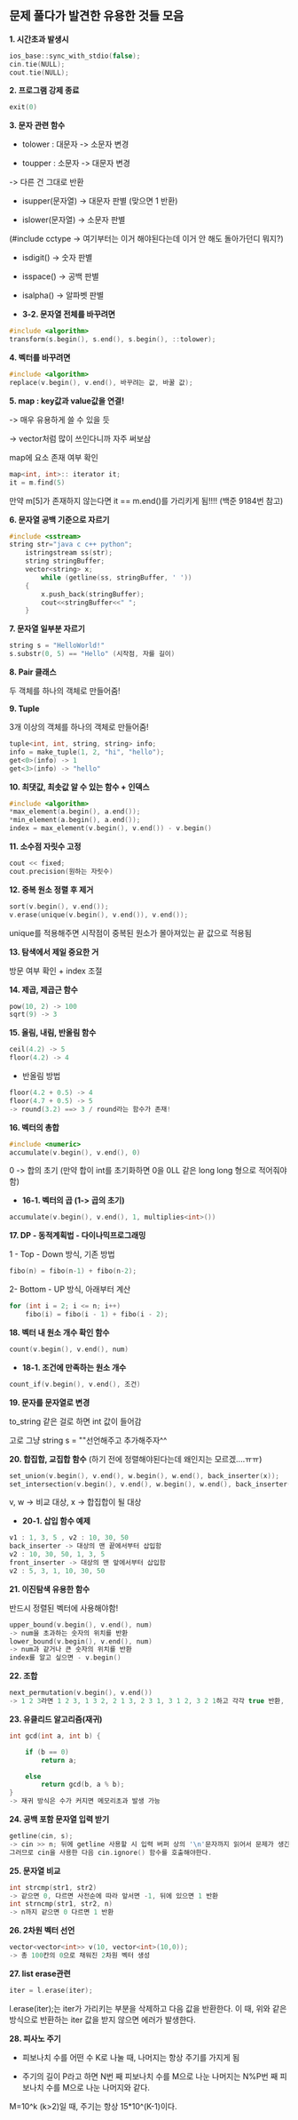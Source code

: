 ## 문제 풀다가 발견한 유용한 것들 모음

**1. 시간초과 발생시**

```C++
ios_base::sync_with_stdio(false); 
cin.tie(NULL); 
cout.tie(NULL);
```




**2. 프로그램 강제 종료**
```c++
exit(0)
```

**3. 문자 관련 함수**

* tolower : 대문자 -> 소문자 변경

* toupper : 소문자 -> 대문자 변경

-> 다른 건 그대로 반환

* isupper(문자열) -> 대문자 판별 (맞으면 1 반환)

* islower(문자열) -> 소문자 판별

(#include cctype -> 여기부터는 이거 해야된다는데 이거 안 해도 돌아가던디 뭐지?)

* isdigit() -> 숫자 판별

* isspace() -> 공백 판별

* isalpha() -> 알파벳 판별


* **3-2. 문자열 전체를 바꾸려면**
```C++
#include <algorithm>
transform(s.begin(), s.end(), s.begin(), ::tolower);
```

**4. 벡터를 바꾸려면**
```C++
#include <algorithm>
replace(v.begin(), v.end(), 바꾸려는 값, 바꿀 값);
```

**5. map : key값과 value값을 연결!**

-> 매우 유용하게 쓸 수 있을 듯

-> vector처럼 많이 쓰인다니까 자주 써보삼

map에 요소 존재 여부 확인
```C++
map<int, int>:: iterator it;
it = m.find(5)
```
만약 m[5]가 존재하지 않는다면 it == m.end()를 가리키게 됨!!!! (백준 9184번 참고)

**6. 문자열 공백 기준으로 자르기**
```C++
#include <sstream>
string str="java c c++ python";
    istringstream ss(str);
    string stringBuffer;
    vector<string> x;
        while (getline(ss, stringBuffer, ' '))
    {
        x.push_back(stringBuffer);
        cout<<stringBuffer<<" ";
    }
```

**7. 문자열 일부분 자르기**
```C++
string s = "HelloWorld!"
s.substr(0, 5) == "Hello" (시작점, 자를 길이)
```

**8. Pair 클래스**

두 객체를 하나의 객체로 만들어줌!

**9. Tuple**

3개 이상의 객체를 하나의 객체로 만들어줌!
```C++
tuple<int, int, string, string> info;
info = make_tuple(1, 2, "hi", "hello");
get<0>(info) -> 1
get<3>(info) -> "hello"
```

**10. 최댓값, 최솟값 알 수 있는 함수 + 인덱스**
```C++
#include <algorithm>
*max_element(a.begin(), a.end());
*min_element(a.begin(), a.end());
index = max_element(v.begin(), v.end()) - v.begin()
```

**11. 소수점 자릿수 고정**
```C++
cout << fixed;
cout.precision(원하는 자릿수)
```

**12. 중복 원소 정렬 후 제거**
```C++
sort(v.begin(), v.end());
v.erase(unique(v.begin(), v.end()), v.end());
```
unique를 적용해주면 시작점이 중복된 원소가 몰아져있는 끝 값으로 적용됨

**13. 탐색에서 제일 중요한 거**

방문 여부 확인 + index 조절

**14. 제곱, 제곱근 함수**
```C++
pow(10, 2) -> 100
sqrt(9) -> 3
```

**15. 올림, 내림, 반올림 함수**
```C++
ceil(4.2) -> 5
floor(4.2) -> 4
```
* 반올림 방법
```C++
floor(4.2 + 0.5) -> 4
floor(4.7 + 0.5) -> 5
-> round(3.2) ==> 3 / round라는 함수가 존재!
```

**16. 벡터의 총합**
```C++
#include <numeric>
accumulate(v.begin(), v.end(), 0)
```
0 -> 합의 초기
(만약 합이 int를 초기화하면 0을 0LL 같은 long long 형으로 적어줘야 함)
* **16-1. 벡터의 곱 (1-> 곱의 초기)**
```C++
accumulate(v.begin(), v.end(), 1, multiplies<int>())
```

**17. DP - 동적계획법 - 다이나믹프로그래밍**

1 - Top - Down 방식, 기존 방법
```C++
fibo(n) = fibo(n-1) + fibo(n-2);
```
2- Bottom - UP 방식, 아래부터 계산 
```C++
for (int i = 2; i <= n; i++)
    fibo(i) = fibo(i - 1) + fibo(i - 2);
```

**18. 벡터 내 원소 개수 확인 함수**
```C++
count(v.begin(), v.end(), num)
```
* **18-1. 조건에 만족하는 원소 개수**
```C++
count_if(v.begin(), v.end(), 조건)
```

**19. 문자를 문자열로 변경**

to_string 같은 걸로 하면 int 값이 들어감

고로 그냥 string s = ""선언해주고 추가해주자^^

**20. 합집합, 교집합 함수** (하기 전에 정렬해야된다는데 왜인지는 모르겠....ㅠㅠ)
```C++
set_union(v.begin(), v.end(), w.begin(), w.end(), back_inserter(x));
set_intersection(v.begin(), v.end(), w.begin(), w.end(), back_inserter(x));
```
v, w -> 비교 대상, x -> 합집합이 될 대상

* **20-1. 삽입 함수 예제**
```C++
v1 : 1, 3, 5 , v2 : 10, 30, 50
back_inserter -> 대상의 맨 끝에서부터 삽입함
v2 : 10, 30, 50, 1, 3, 5
front_inserter -> 대상의 맨 앞에서부터 삽입함
v2 : 5, 3, 1, 10, 30, 50
```

**21. 이진탐색 유용한 함수**

반드시 정렬된 벡터에 사용해야함!
```C++
upper_bound(v.begin(), v.end(), num)
-> num을 초과하는 숫자의 위치를 반환
lower_bound(v.begin(), v.end(), num)
-> num과 같거나 큰 숫자의 위치를 반환
index를 알고 싶으면 - v.begin()
```

**22. 조합**
```C++
next_permutation(v.begin(), v.end())
-> 1 2 3라면 1 2 3, 1 3 2, 2 1 3, 2 3 1, 3 1 2, 3 2 1하고 각각 true 반환, 만약 다음이 없다면 false를 반환
```

**23. 유클리드 알고리즘(재귀)**
```C++
int gcd(int a, int b) {

    if (b == 0) 
        return a;

    else 
        return gcd(b, a % b);
}
-> 재귀 방식은 수가 커지면 메모리초과 발생 가능
```

**24. 공백 포함 문자열 입력 받기**
```C++
getline(cin, s);
-> cin >> n; 뒤에 getline 사용할 시 입력 버퍼 상의 '\n'문자까지 읽어서 문제가 생긴다.
그러므로 cin을 사용한 다음 cin.ignore() 함수를 호출해야한다.
```

**25. 문자열 비교**
```C++
int strcmp(str1, str2)
-> 같으면 0, 다르면 사전순에 따라 앞서면 -1, 뒤에 있으면 1 반환
int strncmp(str1, str2, n)
-> n까지 같으면 0 다르면 1 반환
```

**26. 2차원 벡터 선언**
```C++
vector<vector<int>> v(10, vector<int>(10,0));
-> 총 100칸의 0으로 채워진 2차원 벡터 생성
```

**27. list erase관련**
```C++
iter = l.erase(iter);
```
l.erase(iter);는 iter가 가리키는 부분을 삭제하고 다음 값을 반환한다. 
이 때, 위와 같은 방식으로 반환하는 iter 값을 받지 않으면 에러가 발생한다.

**28. 피사노 주기**

- 피보나치 수를 어떤 수 K로 나눌 때, 나머지는 항상 주기를 가지게 됨

- 주기의 길이 P라고 하면 N번 째 피보나치 수를 M으로 나눈 나머지는 N%P번 째 피보나치 수를 M으로 나눈 나머지와 같다.

M=10^k (k>2)일 때, 주기는 항상 15*10^(K-1)이다.
